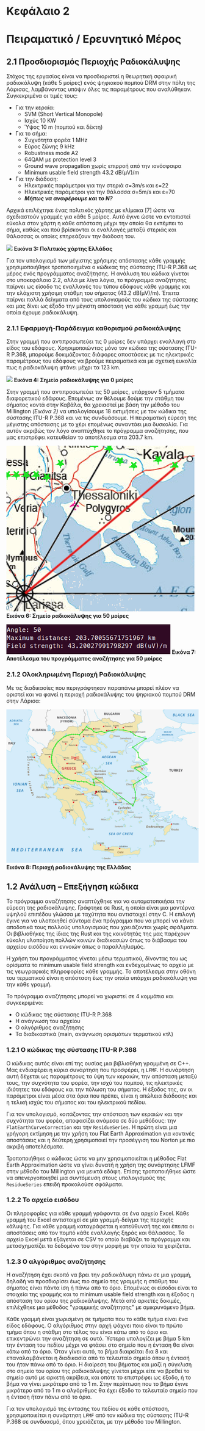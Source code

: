 # Κεφάλαιο 2
# Πειραματικό / Ερευνητικό Μέρος

## 2.1 Προσδιορισμός Περιοχής Ραδιοκάλυψης

Στόχος της εργασίας είναι να προσδιοριστεί η θεωρητική σφαιρική ραδιοκάλυψη (κάθε 5 μοίρες) ενός ψηφιακού πομπού DRM στην πόλη της Λάρισας, λαμβάνοντας υπόψιν όλες τις παραμέτρους που αναλύθηκαν. Συγκεκριμένα οι τιμές τους:
- Για την κεραία:
	- SVM (Short Vertical Monopole)
	- Ισχύς 10 KW
	- Ύψος 10 m (πομπού και δέκτη)
- Για το σήμα:
	- Συχνότητα φορέα 1 MHz
	- Εύρος ζώνης 9 kHz
	- Robustness mode A2
	- 64QAM με protection level 3
	- Ground wave propagation χωρίς επιρροή από την ιονόσφαιρα
	- Minimum usable field strength 43.2 dB(μV)/m
- Για την διάδοση:
	- Ηλεκτρικές παράμετροι για την στεριά σ=3m/s και ε=22
	- Ηλεκτρικές παράμετροι για την θάλασσα σ=5m/s και ε=70
	- _**Μήπως να αναφέρουμε και το Ν?**_

Αρχικά επιλέχτηκε ένας πολιτικός χάρτης με κλίμακα [7] ώστε να σχεδιαστούν γραμμές για κάθε 5 μοίρες. Αυτό έγινε ώστε να εντοπιστεί εύκολα στον χάρτη η κάθε απόσταση μέχρι την οποία θα εκπέμπει το σήμα, καθώς και πού βρίσκονται οι εναλλαγές μεταξύ στεριάς και θάλασσας οι οποίες επηρεάζουν την διάδοση του.

![](file:///tmp/lu132963mfzc.tmp/lu132963mgou_tmp_3edf06d3b1844337.png)
**Εικόνα 3: Πολιτικός χάρτης Ελλάδας**

Για τον υπολογισμό των μέγιστης χρήσιμης απόστασης κάθε γραμμής χρησιμοποιήθηκε τροποποιημένα ο κώδικας της σύστασης ITU-R P.368 ως μέρος ενός προγράμματος αναζήτησης. Η ανάλυση του κώδικα γίνεται στο υποκεφάλαιο 2.2, αλλά με λίγα λόγια, το πρόγραμμα αναζήτησης παίρνει ως είσοδο τις εναλλαγές του τύπου εδάφους κάθε γραμμής και την ελάχιστη χρήσιμη στάθμη του σήματος (43.2 dB(μV)/m). Έπειτα παίρνει πολλά δείγματα από τους υπολογισμούς του κώδικα της σύστασης και μας δίνει ως έξοδο την μέγιστη απόσταση για κάθε γραμμή έως την οποία έχουμε ραδιοκάλυψη.

### 2.1.1 Εφαρμογή-Παράδειγμα καθορισμού ραδιοκάλυψης

Στην γραμμή που αντιπροσωπεύει τις 0 μοίρες δεν υπάρχει εναλλαγή στο είδος του εδάφους. Χρησιμοποιώντας μόνο τον κώδικα της σύστασης ITU-R P.368, μπορούμε δοκιμάζοντας διάφορες αποστάσεις με τις ηλεκτρικές παραμέτρους του εδάφους να βρούμε πειραματικά και με σχετική ευκολία πως η ραδιοκάλυψη φτάνει μέχρι τα 123 km.

![](file:///tmp/lu132963mfzc.tmp/lu132963mgou_tmp_a1100b3429d785c5.png)
**Εικόνα 4: Σημείο ραδιοκάλυψης για 0 μοίρες**

Στην γραμμή που αντιπροσωπεύει τις 50 μοίρες, υπάρχουν 5 τμήματα διαφορετικού εδάφους. Επομένως αν θέλουμε δούμε την στάθμη του σήματος κοντά στην Καβάλα, θα χρειαστεί με βάση την μέθοδο του Millington _(Εικόνα 2)_ να υπολογίσουμε 18 εκτιμήσεις με τον κώδικα της σύστασης ITU-R P.368 και να τις συνδυάσουμε. Η πειραματική εύρεση της μέγιστης απόστασης με το χέρι επομένως συναντάει μια δυσκολία. Για αυτόν ακριβώς τον λόγο αναπτύχθηκε το πρόγραμμα αναζήτησης, που μας επιστρέφει κατευθείαν το αποτέλεσμα στα 203.7 km.

![line 50 map](screenshots/line%2050%20map.png)
**Εικόνα 6: Σημείο ραδιοκάλυψης για 50 μοίρες**

![line 50 result](screenshots/line%2050%20result.png)
**Εικόνα 7: Αποτέλεσμα του προγράμματος αναζήτησης για 50 μοίρες**



### 2.1.2 Ολοκληρωμένη Περιοχή Ραδιοκάλυψης

Με τις διαδικασίες που περιγράφτηκαν παραπάνω μπορεί πλέον να οριστεί και να φανεί η περιοχή ραδιοκάλυψης του ψηφιακού πομπού DRM στην Λάρισα:

![coverage](coverage.png)
**Εικόνα 8: Περιοχή ραδιοκάλυψης της Ελλάδας**



## 1.2 Ανάλυση – Επεξήγηση κώδικα

Το πρόγραμμα αναζήτησης αναπτύχθηκε για να αυτοματοποιήσει την εύρεση της ραδιοκάλυψης.
Γράφτηκε σε Rust, η οποία είναι μια μοντέρνα υψηλού επιπέδου γλώσσα με ταχύτητα που αντιστοιχεί στην C.
Η επιλογή έγινε για να υλοποιηθεί σύντομα ένα πρόγραμμα που να μπορεί να κάνει αποδοτικά τους πολλούς υπολογισμούς που χρειάζονται χωρίς σφάλματα.
Οι βιβλιοθήκες της ίδιας της Rust και της κοινότητάς της μας παρέχουν εύκολη υλοποίηση πολλών κοινών διαδικασιών όπως το διάβασμα του αρχείου εισόδου και εννοιών όπως ο παραλληλισμός.

Η χρήση του προγράμματος γίνεται μέσω τερματικού, δίνοντας του ως ορίσματα το minimum usable field strength και ενδεχομένως το αρχείο με τις γεωγραφικές πληροφορίες κάθε γραμμής.
Το αποτέλεσμα στην οθόνη του τερματικού είναι η απόσταση έως την οποία υπάρχει ραδιοκάλυψη για την κάθε γραμμή.

Το πρόγραμμα αναζήτησης μπορεί να χωριστεί σε 4 κομμάτια και συγκεκριμένα:
- Ο κώδικας της σύστασης ITU-R P.368
- Η ανάγνωση του αρχείου
- Ο αλγόριθμος αναζήτησης
- Τα διαδικαστικά (main, ανάγνωση ορισμάτων τερματικού κτλ)


### 1.2.1 Ο κώδικας της σύστασης ITU-R P.368

Ο κώδικας αυτός είναι επί της ουσίας μια βιβλιοθήκη γραμμένη σε C++.
Μας ενδιαφέρει η κύρια συνάρτηση που προσφέρει, η `LFMF`.
Η συνάρτηση αυτή δέχεται ως παραμέτρους τα ύψη των κεραιών, την απόσταση μεταξύ τους, την συχνότητα του φορέα, την ισχύ του πομπού, τις ηλεκτρικές ιδιότητες του εδάφους και την πόλωση του σήματος.
Η έξοδος της, αν οι παράμετροι είναι μέσα στα όρια που πρέπει, είναι η απώλεια διάδοσης και η τελική ισχύς του σήματος και του ηλεκτρικού πεδίου.

Για τον υπολογισμό, κοιτάζοντας την απόσταση των κεραιών και την συχνότητα του φορέα, αποφασίζει ανάμεσα σε δύο μεθόδους: την `FlatEarthCurveCorrection` και την `ResidueSeries`.
Η πρώτη είναι μια γρήγορη εκτίμηση με την χρήση του Flat Earth Approximation για κοντινές αποστάσεις και η δεύτερη χρησιμοποιεί την προσέγγιση του Norton με πιο ακριβή αποτελέσματα.

Τροποποιήθηκε ο κώδικας ώστε να μην χρησιμοποιείται η μέθοδος Flat Earth Approximation ώστε να γίνει δυνατή η χρήση της συνάρτησης LFMF στην μέθοδο του Millington για μεικτά εδάφη. Επίσης τροποποιήθηκε ώστε να απενεργοποιηθεί μια συντόμευση στους υπολογισμούς της `ResidueSeries` επειδή προκαλούσε σφάλματα.


### 1.2.2 Το αρχείο εισόδου

Οι πληροφορίες για κάθε γραμμή γράφονται σε ένα αρχείο Excel.
Κάθε γραμμή του Excel αντιστοιχεί σε μία γραμμή-δείγμα της περιοχής κάλυψης.
Για κάθε γραμμή καταγράφεται η κατεύθυνσή της και έπειτα οι αποστάσεις από τον πομπό κάθε εναλλαγής ξηράς και θάλασσας.
Το αρχείο Excel μετά εξάγεται σε CSV το οποίο διαβάζει το πρόγραμμα και μετασχηματίζει τα δεδομένα του στην μορφή με την οποία τα χειρίζεται.


### 1.2.3 Ο αλγόριθμος αναζήτησης

Η αναζήτηση έχει σκοπό να βρει την ραδιοκάλυψη πάνω σε μια γραμμή, δηλαδή να προσδιορίσει έως πιο σημείο της γραμμής η στάθμη του σήματος είναι πάντα ίση ή πάνω από το όριο.
Επομένως οι είσοδοι είναι τα στοιχεία της γραμμής και το minimum usable field strength και η έξοδος η απόσταση του ορίου της ραδιοκάλυψης.
Μετά από αρκετές δοκιμές, επιλέχθηκε μια μέθοδος "γραμμικής αναζήτησης" με σμικρυνόμενο βήμα.

Κάθε γραμμή είναι χωρισμένη σε τμήματα που το κάθε τμήμα είναι ένα είδος εδάφους.
Ο αλγόριθμος στην αρχή ψάχνει ποιο είναι το πρώτο τμήμα όπου η στάθμη στο τέλος του είναι κάτω από το όριο και επικεντρώνει την αναζήτηση σε αυτό.
Ύστερα υπολογίζει με βήμα 5 km την ένταση του πεδίου μέχρι να φτάσει στο σημείο που η ένταση θα είναι κάτω από το όριο.
Όταν γίνει αυτό, το βήμα διαιρείται δια 8 και επαναλαμβάνεται η διαδικασία από το τελευταίο σημείο όπου η έντασή του ήταν πάνω από το όριο.
Η διαίρεση του βήματος και μαζί η σύγκλιση στο σημείο του ορίου της ραδιοκάλυψης γίνεται μέχρι είτε να βρεθεί το σημείο αυτό με αρκετή ακρίβεια, και οπότε το επιστρέφει ως έξοδο, ή το βήμα να γίνει μικρότερο από το 1 m.
Στην περίπτωση που το βήμα έγινε μικρότερο από το 1 m ο αλγόριθμος θα έχει έξοδο το τελευταίο σημείο που η ένταση ήταν πάνω από το όριο.

Για τον υπολογισμό της έντασης του πεδίου σε κάθε απόσταση, χρησιμοποιείται η συνάρτηση `LFMF` από τον κώδικα της σύστασης ITU-R P.368 σε συνδυασμό, όπου χρειάζεται, με την μέθοδο του Millington.